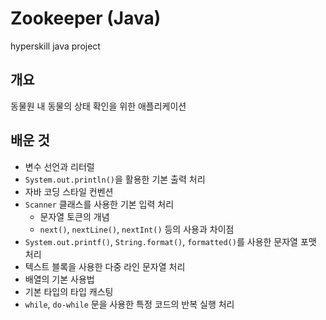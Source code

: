 # Zookeeper (Java)

hyperskill java project

## 개요

동물원 내 동물의 상태 확인을 위한 애플리케이션

## 배운 것

- 변수 선언과 리터럴
- `System.out.println()`을 활용한 기본 출력 처리
- 자바 코딩 스타일 컨벤션
- `Scanner` 클래스를 사용한 기본 입력 처리
  - 문자열 토큰의 개념
  - `next()`, `nextLine()`, `nextInt()` 등의 사용과 차이점
- `System.out.printf()`, `String.format()`, `formatted()`를 사용한 문자열 포맷 처리
- 텍스트 블록을 사용한 다중 라인 문자열 처리
- 배열의 기본 사용법
- 기본 타입의 타입 캐스팅
- `while`, `do-while` 문을 사용한 특정 코드의 반복 실행 처리